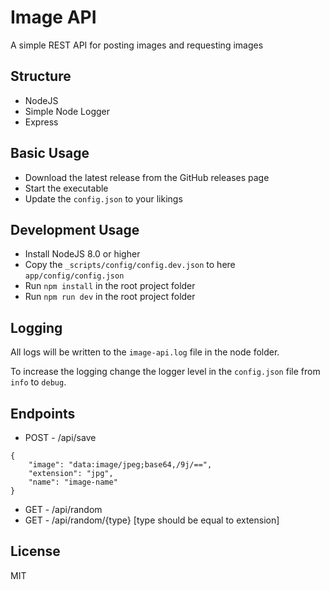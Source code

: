 # Image API

A simple REST API for posting images and requesting images

## Structure
- NodeJS
- Simple Node Logger
- Express

## Basic Usage
- Download the latest release from the GitHub releases page
- Start the executable
- Update the `config.json` to your likings

## Development Usage
- Install NodeJS 8.0 or higher
- Copy the `_scripts/config/config.dev.json` to here `app/config/config.json`
- Run `npm install` in the root project folder
- Run `npm run dev` in the root project folder

## Logging
All logs will be written to the `image-api.log` file in the node folder.

To increase the logging change the logger level in the `config.json` file from `info` to `debug`.

## Endpoints
- POST - /api/save
```
{
    "image": "data:image/jpeg;base64,/9j/==",
    "extension": "jpg",
    "name": "image-name"
}
```

- GET - /api/random
- GET - /api/random/{type} [type should be equal to extension]

## License

MIT
